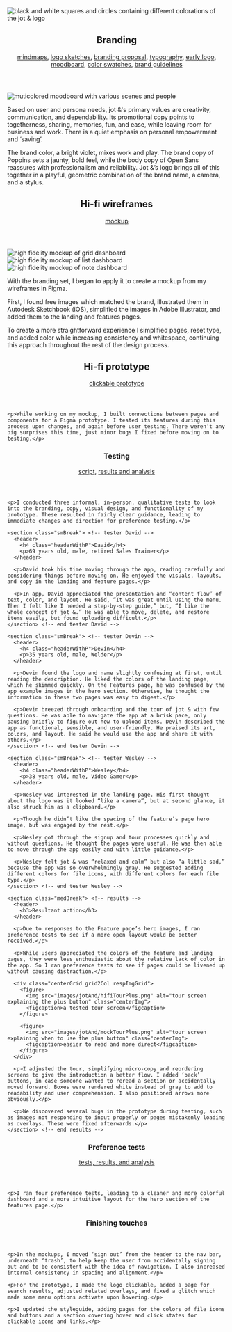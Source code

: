 <div class="centerGrid smBreak">
  <img src="images/jotAnd/logos.png" alt="black and white squares and circles containing different colorations of the jot & logo" class="centerImg">
</div>

<section class="lgBreak"> <!-- branding -->
  <header>
    <h2 class="headerWithP">Branding</h2>
    <p>
      <a href="https://photos.app.goo.gl/Wyf7B3deGEDaxchk8">mindmaps</a>,
      <a href="https://photos.app.goo.gl/FGLEMWGuJFmU9oj48">logo sketches</a>,
      <a href="https://docs.google.com/document/d/1fCO2RPUGGQbRs-ilYqbBW_Pvqi288wHn3e4nt6pvd-A/edit?usp=sharing">branding proposal</a>,
      <a href="https://docs.google.com/document/d/1b7SafgEjHRRlXXqZwV6pmliF-Pn1tAzwdEbWHZb-tvI/edit?usp=sharing">typography</a>,
      <a href="https://www.figma.com/file/CfpIBwyVwB74Wu6BspiQVu3B/jotLogo?node-id=31%3A111">early logo</a>,
      <a href="https://www.figma.com/file/sPrr8Vwo9gfqZRklDZx3p5/jot-and-StyleGuide?node-id=8%3A4">moodboard</a>,
      <a href="https://www.figma.com/file/sPrr8Vwo9gfqZRklDZx3p5/jot-and-StyleGuide?node-id=29%3A0">color swatches</a>,
      <a href="https://www.figma.com/file/idH7UGMaXpEbwsGRZWKLKD/jot-and-Styleguide?node-id=140%3A0">brand guidelines</a>
    </p>
  </header>

  <div class="centerGrid smBreak">
    <img src="images/jotAnd/moodboard.jpg" alt="muticolored moodboard with various scenes and people" class="centerImg smallPic">
  </div>

  <p class="smBreak">Based on user and persona needs, jot &'s primary values are creativity, communication, and dependability. Its promotional copy points to togetherness, sharing, memories, fun, and ease, while leaving room for business and work. There is a quiet emphasis on personal empowerment and ‘saving’.</p>

  <p>The brand color, a bright violet, mixes work and play. The brand copy of Poppins sets a jaunty, bold feel, while the body copy of Open Sans reassures with professionalism and reliability. Jot &’s logo brings all of this together in a playful, geometric combination of the brand name, a camera, and a stylus.</p>
</section> <!-- end branding -->

<section class="medBreak"> <!-- hi-fi wireframes -->
  <header>
    <h2 class="headerWithP">Hi-fi wireframes</h2>
    <p><a href="https://www.figma.com/file/BvOs1gYiZ40By1v86qFXTL/cloudRefine">mockup</a></p>
  </header>

  <div class="centerGrid grid3Col respImgGrid smBreak">
    <img src="images/jotAnd/hifiGrid.jpg" alt="high fidelity mockup of grid dashboard" class="centerImg">
    <img src="images/jotAnd/hifiList.jpg" alt="high fidelity mockup of list dashboard" class="centerImg">
    <img src="images/jotAnd/hifiNote.jpg" alt="high fidelity mockup of note dashboard" class="centerImg">
  </div>

  <p class="smBreak">With the branding set, I began to apply it to create a mockup from my wireframes in Figma.</p>

  <p>First, I found free images which matched the brand, illustrated them in Autodesk Sketchbook (iOS), simplified the images in Adobe Illustrator, and added them to the landing and features pages.</p>

  <p>To create a more straightforward experience I simplified pages, reset type, and added color while increasing consistency and whitespace, continuing this approach throughout the rest of the design process.</p>

  <section class="medBreak"> <!-- hi-fi prototype -->
    <header>
      <h2 class="headerWithP">Hi-fi prototype</h2>
      <p><a href="https://www.figma.com/proto/BvOs1gYiZ40By1v86qFXTL/cloudRefine?scaling=min-zoom">clickable prototype</a></p>
    </header>

    <p>While working on my mockup, I built connections between pages and components for a Figma prototype. I tested its features during this process upon changes, and again before user testing. There weren’t any big surprises this time, just minor bugs I fixed before moving on to testing.</p>
  </section> <!-- end hi-fi prototype -->

  <section class="medBreak"> <!-- testing -->
    <header>
      <h3 class="headerWithP">Testing</h3>
      <p><a href="https://docs.google.com/document/d/17_bbxnWsodth0zANs9ScN6jnsRaxHzyOO1Dx5RtIA5o/edit?usp=sharing" >script</a>, <a href="https://docs.google.com/document/d/1d8AtdfETmOCmeqdB7ep-7KK-fPyiaY03M3pzOEmaZ6w/edit?usp=sharing" >results and analysis</a></p>
    </header>

    <p>I conducted three informal, in-person, qualitative tests to look into the branding, copy, visual design, and functionality of my prototype. These resulted in fairly clear guidance, leading to immediate changes and direction for preference testing.</p>

    <section class="smBreak"> <!-- tester David -->
      <header>
        <h4 class="headerWithP">David</h4>
        <p>69 years old, male, retired Sales Trainer</p>
      </header>

      <p>David took his time moving through the app, reading carefully and considering things before moving on. He enjoyed the visuals, layouts, and copy in the landing and feature pages.</p>

      <p>In app, David appreciated the presentation and “content flow” of text, color, and layout. He said, “It was great until using the menu. Then I felt like I needed a step-by-step guide,” but, “I like the whole concept of jot &.” He was able to move, delete, and restore items easily, but found uploading difficult.</p>
    </section> <!-- end tester David -->

    <section class="smBreak"> <!-- tester Devin -->
      <header>
        <h4 class="headerWithP">Devin</h4>
        <p>35 years old, male, Welder</p>
      </header>

      <p>Devin found the logo and name slightly confusing at first, until reading the description. He liked the colors of the landing page, which he skimmed quickly. On the Features page, he was confused by the app example images in the hero section. Otherwise, he thought the information in these two pages was easy to digest.</p>

      <p>Devin breezed through onboarding and the tour of jot & with few questions. He was able to navigate the app at a brisk pace, only pausing briefly to figure out how to upload items. Devin described the app as functional, sensible, and user-friendly. He praised its art, colors, and layout. He said he would use the app and share it with others.</p>
    </section> <!-- end tester Devin -->

    <section class="smBreak"> <!-- tester Wesley -->
      <header>
        <h4 class="headerWithP">Wesley</h4>
        <p>38 years old, male, Video Gamer</p>
      </header>

      <p>Wesley was interested in the landing page. His first thought about the logo was it looked “like a camera”, but at second glance, it also struck him as a clipboard.</p>

      <p>Though he didn’t like the spacing of the feature’s page hero image, but was engaged by the rest.</p>

      <p>Wesley got through the signup and tour processes quickly and without questions. He thought the pages were useful. He was then able to move through the app easily and with little guidance.</p>

      <p>Wesley felt jot & was “relaxed and calm” but also “a little sad,” because the app was so overwhelmingly gray. He suggested adding different colors for file icons, with different colors for each file type.</p>
    </section> <!-- end tester Wesley -->

    <section class="medBreak"> <!-- results -->
      <header>
        <h3>Resultant action</h3>
      </header>

      <p>Due to responses to the Feature page’s hero images, I ran preference tests to see if a more open layout would be better received.</p>

      <p>While users appreciated the colors of the feature and landing pages, they were less enthusiastic about the relative lack of color in the app. So I ran preference tests to see if pages could be livened up without causing distraction.</p>

      <div class="centerGrid grid2Col respImgGrid">
        <figure>
          <img src="images/jotAnd/hifiTourPlus.png" alt="tour screen explaining the plus button" class="centerImg">
          <figcaption>a tested tour screen</figcaption>
        </figure>

        <figure>
          <img src="images/jotAnd/mockTourPlus.png" alt="tour screen explaining when to use the plus button" class="centerImg">
          <figcaption>easier to read and more direct</figcaption>
        </figure>
      </div>

      <p>I adjusted the tour, simplifying micro-copy and reordering screens to give the introduction a better flow. I added ‘back’ buttons, in case someone wanted to reread a section or accidentally moved forward. Boxes were rendered white instead of gray to add to readability and user comprehension. I also positioned arrows more obviously.</p>

      <p>We discovered several bugs in the prototype during testing, such as images not responding to input properly or pages mistakenly loading as overlays. These were fixed afterwards.</p>
    </section> <!-- end results -->
  </section> <!-- end testing -->

  <section class="medBreak"> <!-- preference tests -->
    <header>
      <h3 class="headerWithP">Preference tests</h3>
      <p><a href="https://docs.google.com/document/d/1oKUHSqGzvwyJrSO2bsXQD86Igto7JDxRwu_BxuoYFYs/edit?usp=sharing">tests, results, and analysis</a></p>
    </header>

    <p>I ran four preference tests, leading to a cleaner and more colorful dashboard and a more intuitive layout for the hero section of the features page.</p>

  </section> <!-- end preference tests -->

  <section class="medBreak"> <!-- finishing touches -->
    <header>
      <h3>Finishing touches</h3>
    </header>

    <p>In the mockups, I moved ‘sign out’ from the header to the nav bar, underneath ‘trash’, to help keep the user from accidentally signing out and to be consistent with the idea of navigation. I also increased internal consistency in spacing and alignment.</p>

    <p>For the prototype, I made the logo clickable, added a page for search results, adjusted related overlays, and fixed a glitch which made some menu options activate upon hovering.</p>

    <p>I updated the styleguide, adding pages for the colors of file icons and buttons and a section covering hover and click states for clickable icons and links.</p>
  </section> <!-- end finishing touches -->
</section> <!-- end hi-fi wireframes -->

